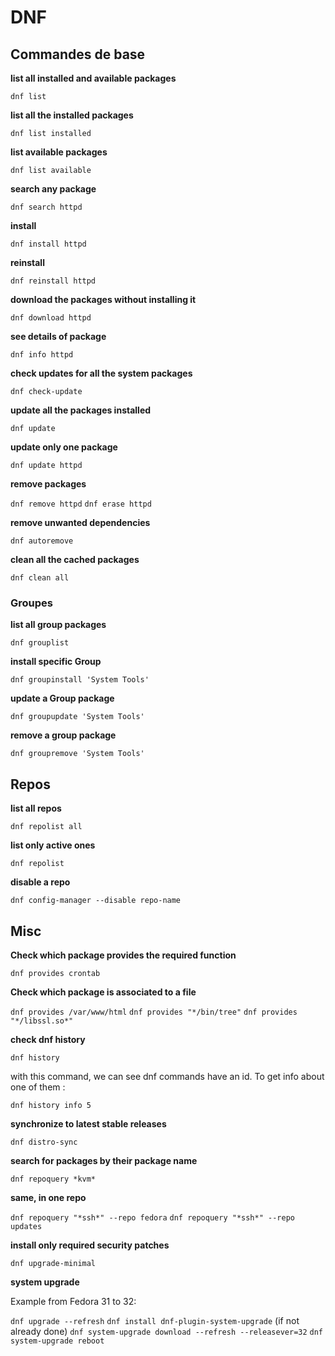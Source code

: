 # DNF


## Commandes de base

**list all installed and available packages**

`dnf list`

**list all the installed packages**

`dnf list installed`

**list available packages**

`dnf list available`

**search any package**

`dnf search httpd`

**install**

`dnf install httpd`

**reinstall**

`dnf reinstall httpd`

**download the packages without installing it**

`dnf download httpd`

**see details of package**

`dnf info httpd`

**check updates for all the system packages**

`dnf check-update`

**update all the packages installed**

`dnf update`

**update only one package**

`dnf update httpd`

**remove packages**

`dnf remove httpd`
`dnf erase httpd`

**remove unwanted dependencies**

`dnf autoremove`

**clean all the cached packages**

`dnf clean all`


### Groupes

**list all group packages**

`dnf grouplist`

**install specific Group**

`dnf groupinstall 'System Tools'`

**update a Group package**

`dnf groupupdate 'System Tools'`

**remove a group package**

`dnf groupremove 'System Tools'`


## Repos

**list all repos**

`dnf repolist all`

**list only active ones**

`dnf repolist`

**disable a repo**

`dnf config-manager --disable repo-name`


## Misc

**Check which package provides the required function**

`dnf provides crontab`

**Check which package is associated to a file**

`dnf provides /var/www/html`
`dnf provides "*/bin/tree"`
`dnf provides "*/libssl.so*"`

**check dnf history**

`dnf history`

with this command, we can see dnf commands have an id. To get info about one of them :

`dnf history info 5`

**synchronize to latest stable releases**

`dnf distro-sync`

**search for packages by their package name**

`dnf repoquery *kvm*`

**same, in one repo**

`dnf repoquery "*ssh*" --repo fedora`
`dnf repoquery "*ssh*" --repo updates`

**install only required security patches**

`dnf upgrade-minimal`

**system upgrade**

Example from Fedora 31 to 32:

`dnf upgrade --refresh`
`dnf install dnf-plugin-system-upgrade` (if not already done)
`dnf system-upgrade download --refresh --releasever=32`
`dnf system-upgrade reboot`

